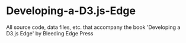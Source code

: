 Developing-a-D3.js-Edge
=======================

All source code, data files, etc. that accompany the book 'Developing a D3.js Edge' by Bleeding Edge Press